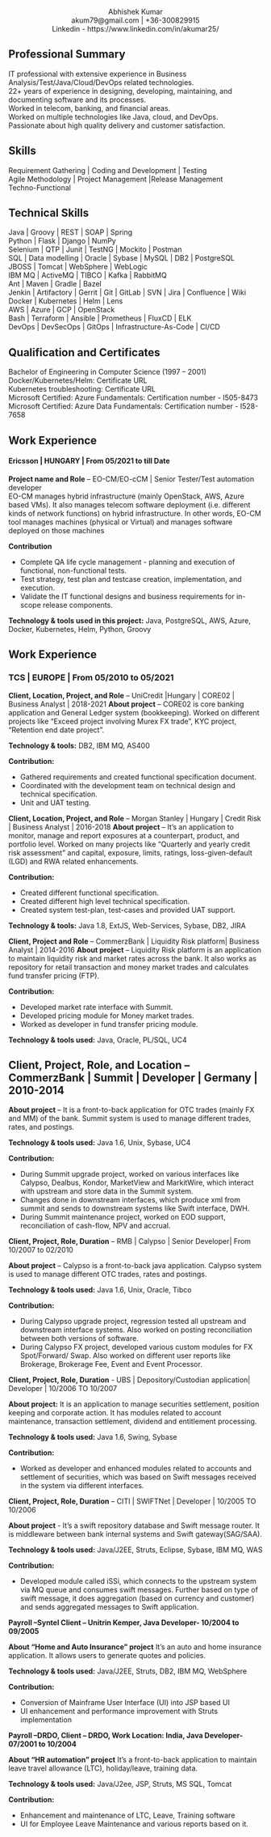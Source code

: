 
<p align="center">
   Abhishek Kumar <br> 
   akum79@gmail.com | +36-300829915   <br> 
   Linkedin - https://www.linkedin.com/in/akumar25/
</p>

Professional Summary 
---------

IT professional with extensive experience in Business Analysis/Test/Java/Cloud/DevOps related technologies.  
22+ years of experience in designing, developing, maintaining, and documenting software and its processes.  
Worked in telecom, banking, and financial areas.  
Worked on multiple technologies like Java, cloud, and DevOps.  
Passionate about high quality delivery and customer satisfaction.  

Skills 
---------
Requirement Gathering | Coding and Development | Testing  
Agile Methodology | Project Management |Release Management  
Techno-Functional  

Technical Skills 
---------
Java | Groovy | REST | SOAP | Spring  
Python | Flask | Django | NumPy  
Selenium | QTP | Junit | TestNG | Mockito | Postman  
SQL | Data modelling | Oracle | Sybase | MySQL | DB2 | PostgreSQL  
JBOSS | Tomcat | WebSphere | WebLogic  
IBM MQ | ActiveMQ | TIBCO | Kafka | RabbitMQ  
Ant | Maven | Gradle | Bazel  
Jenkin | Artifactory | Gerrit | Git | GitLab | SVN | Jira | Confluence | Wiki  
Docker | Kubernetes | Helm | Lens   
AWS | Azure | GCP | OpenStack  
Bash | Terraform | Ansible | Prometheus | FluxCD | ELK  
DevOps | DevSecOps | GitOps | Infrastructure-As-Code | CI/CD  


Qualification and Certificates 
---------
Bachelor of Engineering in Computer Science (1997 – 2001)  
Docker/Kubernetes/Helm: Certificate URL  
Kubernetes troubleshooting: Certificate URL  
Microsoft Certified: Azure Fundamentals: Certification number - I505-8473  
Microsoft Certified: Azure Data Fundamentals: Certification number - I528-7658  


   
## Work Experience  
#### Ericsson | HUNGARY | From 05/2021 to till Date

**Project name and Role** – EO-CM/EO-cCM | Senior Tester/Test automation developer  
EO-CM manages hybrid infrastructure (mainly OpenStack, AWS, Azure based VMs). It also manages telecom software deployment (i.e. different kinds of network functions) on hybrid infrastructure. In other words, EO-CM tool manages machines (physical or Virtual) and manages software deployed on those machines  

**Contribution**  
* Complete QA life cycle management - planning and execution of functional, non-functional tests.  
* Test strategy, test plan and testcase creation, implementation, and execution.  
* Validate the IT functional designs and business requirements for in-scope release components.  

**Technology & tools used in this project:**
Java, PostgreSQL, AWS, Azure, Docker, Kubernetes, Helm, Python, Groovy


## Work Experience  
### TCS | EUROPE | From 05/2010 to 05/2021


**Client, Location, Project, and Role** – UniCredit |Hungary | CORE02 | Business Analyst | 2018-2021
**About project** – CORE02 is core banking application and General Ledger system (bookkeeping). Worked on different projects like “Exceed project involving Murex FX trade”, KYC project, “Retention end date project”. 

**Technology & tools:**
DB2, IBM MQ, AS400

**Contribution:**
* Gathered requirements and created functional specification document.
* Coordinated with the development team on technical design and technical specification.
* Unit and UAT testing. 


**Client, Location, Project, and Role** – Morgan Stanley | Hungary | Credit Risk | Business Analyst | 2016-2018
**About project** – It’s an application to monitor, manage and report exposures at a counterpart, product, and portfolio level. Worked on many projects like “Quarterly and yearly credit risk assessment” and capital, exposure, limits, ratings, loss-given-default (LGD) and RWA related enhancements.

**Contribution:**
* Created different functional specification.
* Created different high level technical specification.
* Created system test-plan, test-cases and provided UAT support.

**Technology & tools:**
Java 1.8, ExtJS, Web-Services, Sybase, DB2, JIRA

**Client, Project and Role** – CommerzBank | Liquidity Risk platform| Business Analyst | 2014-2016
**About project** – Liquidity Risk platform is an application to maintain liquidity risk and market rates across the bank. It also works as repository for retail transaction and money market trades and calculates fund transfer pricing (FTP).

**Contribution:**
* Developed market rate interface with Summit.
* Developed pricing module for Money market trades.
* Worked as developer in fund transfer pricing module.

**Technology & tools used:**
Java, Oracle, PL/SQL, UC4

 
**Client, Project, Role, and Location** – CommerzBank | Summit | Developer | Germany | 2010-2014
--------------
**About project** – It is a front-to-back application for OTC trades (mainly FX and MM) of the bank. Summit system is used to manage different trades, rates, and postings.  

**Technology & tools used:**
Java 1.6, Unix, Sybase, UC4

**Contribution:**
* During Summit upgrade project, worked on various interfaces like Calypso, Dealbus, Kondor, MarketView and MarkitWire, which interact with upstream and store data in the Summit system.
* Changes done in downstream interfaces, which produce xml from summit and sends to downstream systems like Swift interface, DWH.
* During Summit maintenance project, worked on EOD support, reconciliation of cash-flow, NPV and accrual.


**Client, Project, Role, Duration** – RMB | Calypso | Senior Developer| From 10/2007 to 02/2010

**About project** – Calypso is a front-to-back java application. Calypso system is used to manage different OTC trades, rates and postings.  

**Technology & tools used:**
Java 1.6, Unix, Oracle, Tibco

**Contribution:**
* During Calypso upgrade project, regression tested all upstream and downstream interface systems. Also worked on posting reconciliation between both versions of software.
* During Calypso FX project, developed various custom modules for FX Spot/Forward/ Swap. Also worked on different user reports like Brokerage, Brokerage Fee, Event and Event Processor.

    
**Client, Project, Role, Duration** - UBS | Depository/Custodian application| Developer | 10/2006 TO 10/2007

**About project:** It is an application to manage securities settlement, position keeping and corporate action. It has modules related to account maintenance, transaction settlement, dividend and entitlement processing.

**Technology & tools used:**
Java 1.6, Swing, Sybase

**Contribution:**
* Worked as developer and enhanced modules related to accounts and settlement of securities, which was based on Swift messages received in the system via different interfaces.

 
**Client, Project, Role, Duration** – CITI  | SWIFTNet | Developer | 10/2005 TO 10/2006

**About project** - It’s a swift repository database and Swift message router. It is middleware between bank internal systems and Swift gateway(SAG/SAA). 

**Technology & tools used:**
Java/J2EE, Struts, Eclipse, Sybase, IBM MQ, WAS

**Contribution:**
* Developed module called iSSi, which connects to the upstream system via MQ queue and consumes swift messages. Further based on type of swift message, it does aggregation (based on currency and customer) and sends aggregated messages to Swift application.

 
**Payroll –Syntel Client – Unitrin Kemper, Java Developer- 10/2004 to 09/2005**

**About “Home and Auto Insurance” project**
It’s an auto and home insurance application. It allows users to generate quotes and policies.

**Technology & tools used:**
Java/J2EE, Struts, DB2, IBM MQ, WebSphere

**Contribution:**
* Conversion of Mainframe User Interface (UI) into JSP based UI
* UI enhancement and performance improvement with Struts implementation
 

**Payroll –DRDO, Client – DRDO, Work Location: India, Java Developer- 07/2001 to 10/2004**

**About “HR automation” project**
It’s a front-to-back application to maintain leave travel allowance (LTC), holiday/leave, training data.

**Technology & tools used:**
Java/J2ee, JSP, Struts, MS SQL, Tomcat



**Contribution:**
* Enhancement and maintenance of LTC, Leave, Training software
* UI for Employee Leave Maintenance and various reports based on it. 
